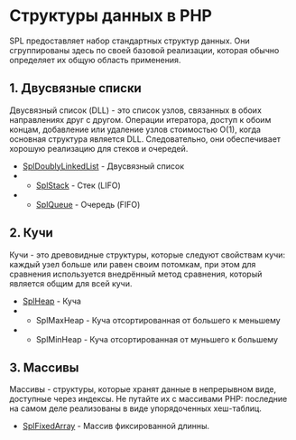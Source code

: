 # Структуры данных в PHP

SPL предоставляет набор стандартных структур данных. Они сгруппированы здесь по своей базовой реализации, которая 
обычно определяет их общую область применения.

## 1. Двусвязные списки

Двусвязный список (DLL) - это список узлов, связанных в обоих направлениях друг с другом. Операции итератора, 
доступ к обоим концам, добавление или удаление узлов стоимостью O(1), когда основная структура является DLL. 
Следовательно, они обеспечивает хорошую реализацию для стеков и очередей.

- [SplDoublyLinkedList](tests/SplDoublyLinkedList/README.md) - Двусвязный список
- - [SplStack](tests/SplStack/README.md) - Стек (LIFO)
- - [SplQueue](tests/SplQueue/README.md) - Очередь (FIFO)

## 2. Кучи

Кучи - это древовидные структуры, которые следуют свойствам кучи: каждый узел больше или равен своим потомкам, 
при этом для сравнения используется внедрённый метод сравнения, который является общим для всей кучи.

- [SplHeap](tests/SplHeap/README.md) - Куча
- - SplMaxHeap - Куча отсортированная от большего к меньшему
- - SplMinHeap - Куча отсортированная от муньшего к большему

## 3. Массивы

Массивы - структуры, которые хранят данные в непрерывном виде, доступные через индексы.
Не путайте их с массивами PHP: последние на самом деле реализованы в виде упорядоченных хеш-таблиц.

- [SplFixedArray](tests/SplFixedArray/README.md) - Массив фиксированной длинны.